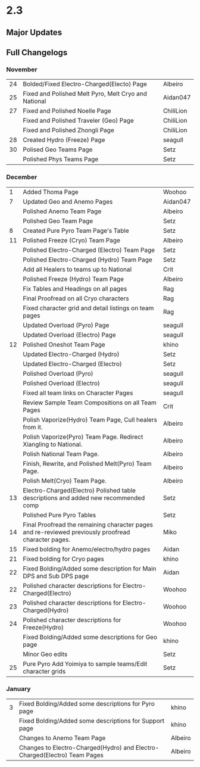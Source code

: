 # 2.3

## Major Updates

## Full Changelogs

### November

|    |                                                      |           |
| -- | ---------------------------------------------------- | --------- |
| 24 | Bolded/Fixed Electro-Charged(Electo) Page            | Albeiro   |
| 25 | Fixed and Polished Melt Pyro, Melt Cryo and National | Aidan047  |
| 27 | Fixed and Polished Noelle Page                       | ChiliLion |
|    | Fixed and Polished Traveler (Geo) Page               | ChiliLion |
|    | Fixed and Polished Zhongli Page                      | ChiliLion |
| 28 | Created Hydro (Freeze) Page                          | seagull   |
| 30 | Polised Geo Teams Page                               | Setz      |
|    | Polished Phys Teams Page                             | Setz      |

### **December**

|    |                                                                                                     |          |
| -- | --------------------------------------------------------------------------------------------------- | -------- |
| 1  | Added Thoma Page                                                                                    | Woohoo   |
| 7  | Updated Geo and Anemo Pages                                                                         | Aidan047 |
|    | Polished Anemo Team Page                                                                            | Albeiro  |
|    | Polished Geo Team Page                                                                              | Setz     |
| 8  | Created Pure Pyro Team Page's Table                                                                 | Setz     |
| 11 | Polished Freeze (Cryo) Team Page                                                                    | Albeiro  |
|    | Polished Electro-Charged (Electro) Team Page                                                        | Setz     |
|    | Polished Electro-Charged (Hydro) Team Page                                                          | Setz     |
|    | Add all Healers to teams up to National                                                             | Crit     |
|    | Polished Freeze (Hydro) Team Page                                                                   | Albeiro  |
|    | Fix Tables and Headings on all pages                                                                | Rag      |
|    | Final Proofread on all Cryo characters                                                              | Rag      |
|    | Fixed character grid and detail listings on team pages                                              | Rag      |
|    | Updated Overload (Pyro) Page                                                                        | seagull  |
|    | Updated Overload (Electro) Page                                                                     | seagull  |
| 12 | Polished Oneshot Team Page                                                                          | khino    |
|    | Updated Electro-Charged (Hydro)                                                                     | Setz     |
|    | Updated Electro-Charged (Electro)                                                                   | Setz     |
|    | Polished Overload (Pyro)                                                                            | seagull  |
|    | Polished Overload (Electro)                                                                         | seagull  |
|    | Fixed all team links on Character Pages                                                             | seagull  |
|    | Review Sample Team Compositions on all Team Pages                                                   | Crit     |
|    | Polish Vaporize(Hydro) Team Page, Cull healers from it.                                             | Albeiro  |
|    | Polish Vaporize(Pyro) Team Page. Redirect Xiangling to National.                                    | Albeiro  |
|    | Polish National Team Page.                                                                          | Albeiro  |
|    | Finish, Rewrite, and Polished Melt(Pyro) Team Page.                                                 | Albeiro  |
|    | Polish Melt(Cryo) Team Page.                                                                        | Albeiro  |
| 13 | Electro-Charged(Electro) Polished table descriptions and added new recommended comp                 | Setz     |
|    | Polished Pure Pyro Tables                                                                           | Setz     |
| 14 | Final Proofread the remaining character pages and re-reviewed previously proofread character pages. | Miko     |
| 15 | Fixed bolding for Anemo/electro/hydro pages                                                         | Aidan    |
| 21 | Fixed bolding for Cryo pages                                                                        | khino    |
| 22 | Fixed Bolding/Added some description for Main DPS and Sub DPS page                                  | Aidan    |
| 22 | Polished character descriptions for Electro-Charged(Electro)                                        | Woohoo   |
| 23 | Polished character descriptions for Electro-Charged(Hydro)                                          | Woohoo   |
| 24 | Polished character descriptions for Freeze(Hydro)                                                   | Woohoo   |
|    | Fixed Bolding/Added some descriptions for Geo page                                                  | khino    |
|    | Minor Geo edits                                                                                     | Setz     |
| 25 | Pure Pyro Add Yoimiya to sample teams/Edit character grids                                          | Setz     |

### **January**

|   |                                                                           |         |
| - | ------------------------------------------------------------------------- | ------- |
| 3 | Fixed Bolding/Added some descriptions for Pyro page                       | khino   |
|   | Fixed Bolding/Added some descriptions for Support page                    | khino   |
|   | Changes to Anemo Team Page                                                | Albeiro |
|   | Changes to Electro-Charged(Hydro) and Electro-Charged(Electro) Team Pages | Albeiro |
